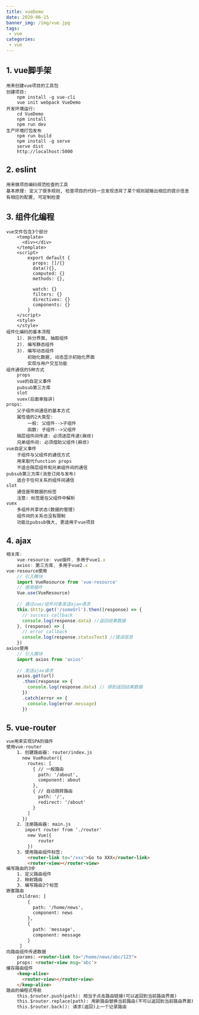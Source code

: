 ```yaml
---
title: vueDemo
date: 2020-06-15
banner_img: /img/vue.jpg
tags: 
 - vue
categories:
 - vue
---
```


## 1. vue脚手架

    用来创建vue项目的工具包
    创建项目:
        npm install -g vue-cli
        vue init webpack VueDemo
    开发环境运行:
        cd VueDemo
        npm install
        npm run dev
    生产环境打包发布
        npm run build
        npm install -g serve
        serve dist
        http://localhost:5000

## 2. eslint

    用来做项目编码规范检查的工具
    基本原理: 定义了很多规则, 检查项目的代码一旦发现违背了某个规则就输出相应的提示信息
    有相应的配置, 可定制检查

## 3. 组件化编程

    vue文件包含3个部分
        <template>
          <div></div>
        </template>
        <script>
            export default {
    		  props: []/{}
              data(){},
    		  computed: {}
              methods: {},
    		  
    		  watch: {}
    		  filters: {}
    		  directives: {}
    		  components: {}
            }
        </script>
        <style>
        </style>
    组件化编码的基本流程
    	1). 拆分界面, 抽取组件
    	2). 编写静态组件
    	3). 编写动态组件
        	初始化数据, 动态显示初始化界面
        	实现与用户交互功能
    组件通信的5种方式
    	props
    	vue的自定义事件
    	pubsub第三方库
    	slot
    	vuex(后面单独讲)
    props:
        父子组件间通信的基本方式
        属性值的2大类型: 
            一般: 父组件-->子组件
            函数: 子组件-->父组件
    	隔层组件间传递: 必须逐层传递(麻烦)
    	兄弟组件间: 必须借助父组件(麻烦)
    vue自定义事件
        子组件与父组件的通信方式
        用来取代function props
        不适合隔层组件和兄弟组件间的通信
    pubsub第三方库(消息订阅与发布)
        适合于任何关系的组件间通信
    slot
        通信是带数据的标签
        注意: 标签是在父组件中解析
    vuex
        多组件共享状态(数据的管理)
        组件间的关系也没有限制
        功能比pubsub强大, 更适用于vue项目

## 4. ajax

```js
相关库:
    vue-resource: vue插件, 多用于vue1.x
    axios: 第三方库, 多用于vue2.x
vue-resource使用
    // 引入模块
    import VueResource from 'vue-resource'
    // 使用插件
    Vue.use(VueResource)
    
    // 通过vue/组件对象发送ajax请求
    this.$http.get('/someUrl').then((response) => {
      // success callback
      console.log(response.data) //返回结果数据
    }, (response) => {
      // error callback
      console.log(response.statusText) //错误信息
    })
axios使用
    // 引入模块
    import axios from 'axios'
    
    // 发送ajax请求
    axios.get(url)
      .then(response => {
        console.log(response.data) // 得到返回结果数据
      })
      .catch(error => {
    	console.log(error.message)
      })
```

## 5. vue-router

```html
vue用来实现SPA的插件
使用vue-router
    1. 创建路由器: router/index.js
      new VueRouter({
        routes: [
          { // 一般路由
            path: '/about',
            component: about
          },
          { // 自动跳转路由
            path: '/', 
            redirect: '/about'
          }
        ]
      })
    2. 注册路由器: main.js
       import router from './router'
       	new Vue({
       		router
       	})
    3. 使用路由组件标签:
       	<router-link to="/xxx">Go to XXX</router-link>
       	<router-view></router-view>
编写路由的3步
    1. 定义路由组件    
    2. 映射路由
    3. 编写路由2个标签
嵌套路由
    children: [
        {
          path: '/home/news',
          component: news
        },
        {
          path: 'message',
          component: message
        }
     ]
向路由组件传递数据
    params: <router-link to="/home/news/abc/123">
    props: <router-view msg='abc'>
缓存路由组件
    <keep-alive>
      <router-view></router-view>
    </keep-alive>
路由的编程式导航
	this.$router.push(path): 相当于点击路由链接(可以返回到当前路由界面)
	this.$router.replace(path): 用新路由替换当前路由(不可以返回到当前路由界面)
	this.$router.back(): 请求(返回)上一个记录路由
```